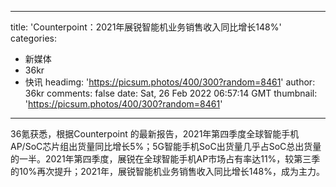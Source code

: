 
---
title: 'Counterpoint：2021年展锐智能机业务销售收入同比增长148%'
categories: 
 - 新媒体
 - 36kr
 - 快讯
headimg: 'https://picsum.photos/400/300?random=8461'
author: 36kr
comments: false
date: Sat, 26 Feb 2022 06:57:14 GMT
thumbnail: 'https://picsum.photos/400/300?random=8461'
---

<div>   
36氪获悉，根据Counterpoint 的最新报告，2021年第四季度全球智能手机AP/SoC芯片组出货量同比增长5%；5G智能手机SoC出货量几乎占SoC总出货量的一半。2021年第四季度，展锐在全球智能手机AP市场占有率达11%，较第三季的10%再次提升；2021年，展锐智能机业务销售收入同比增长148%，成为主力。  
</div>
            